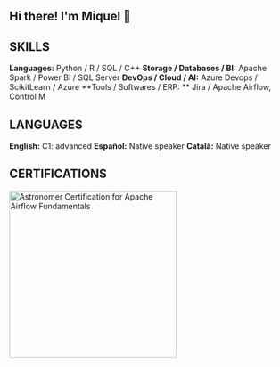 ## Hi there! I'm Miquel 👋

## SKILLS

**Languages:** Python / R / SQL / C++
**Storage / Databases / BI:** Apache Spark / Power BI / SQL Server
**DevOps / Cloud / AI:** Azure Devops / ScikitLearn / Azure
**Tools / Softwares / ERP: ** Jira / Apache Airflow, Control M

## LANGUAGES

**English:** C1: advanced
**Español:** Native speaker
**Català:** Native speaker

## CERTIFICATIONS

<img width="300" alt="Astronomer Certification for Apache Airflow Fundamentals" src="https://images.credly.com/size/110x110/images/655a478d-ecde-4a92-afcd-3c7be176ccf3/image.png"></img><script type="text/javascript" async src="//cdn.credly.com/assets/utilities/embed.js"></script>

<div data-iframe-width="150" data-iframe-height="270" data-share-badge-id="badeb2ec-0172-406c-a5ef-cb57e0c0ca5b" data-share-badge-host="https://www.credly.com"></div><script type="text/javascript" async src="//cdn.credly.com/assets/utilities/embed.js"></script>
